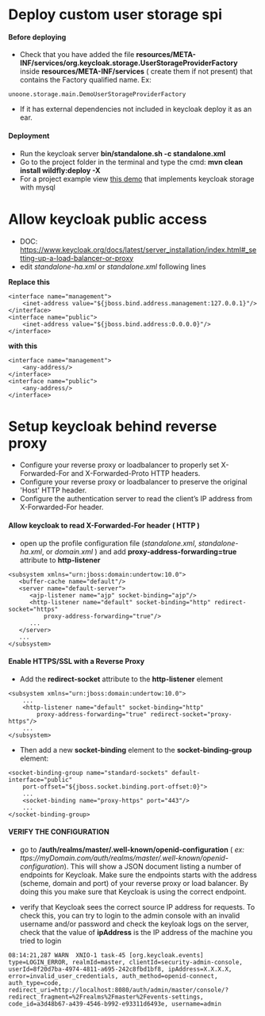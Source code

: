 # Deploy custom user storage spi

#### Before deploying

- Check that you have added the file **resources/META-INF/services/org.keycloak.storage.UserStorageProviderFactory** inside **resources/META-INF/services** ( create them if not present) that contains the Factory qualified name. Ex:
```
unoone.storage.main.DemoUserStorageProviderFactory
```

- If it has external dependencies not included in keycloak deploy it as an ear.

#### Deployment

- Run the keycloak server **bin/standalone.sh -c standalone.xml**
- Go to the project folder in the terminal and type the cmd: **mvn clean install wildfly:deploy -X**
- For a project example view [this demo](https://github.com/Linch1/Keycloak-user-storage-demo-mysql) that implements keycloak storage with mysql


# Allow keycloak public access
- DOC: https://www.keycloak.org/docs/latest/server_installation/index.html#_setting-up-a-load-balancer-or-proxy
- edit *standalone-ha.xml* or *standalone.xml* following lines

**Replace this**
```
<interface name="management">
	<inet-address value="${jboss.bind.address.management:127.0.0.1}"/>
</interface>
<interface name="public">
	<inet-address value="${jboss.bind.address:0.0.0.0}"/>
</interface>
```

**with this**
```
<interface name="management">
	<any-address/>
</interface>
<interface name="public">
	<any-address/>
</interface>
```

# Setup keycloak behind reverse proxy

- Configure your reverse proxy or loadbalancer to properly set X-Forwarded-For and X-Forwarded-Proto HTTP headers.
- Configure your reverse proxy or loadbalancer to preserve the original 'Host' HTTP header.
- Configure the authentication server to read the client’s IP address from X-Forwarded-For header.


#### Allow keycloak to read X-Forwarded-For header ( HTTP ) 
- open up the profile configuration file (*standalone.xml*, *standalone-ha.xml*, or *domain.xml* ) and add **proxy-address-forwarding=true** attribute to **http-listener**
```
<subsystem xmlns="urn:jboss:domain:undertow:10.0">
   <buffer-cache name="default"/>
   <server name="default-server">
      <ajp-listener name="ajp" socket-binding="ajp"/>
      <http-listener name="default" socket-binding="http" redirect-socket="https"
          proxy-address-forwarding="true"/>
      ...
   </server>
   ...
</subsystem>
```

#### Enable HTTPS/SSL with a Reverse Proxy

- Add the **redirect-socket** attribute to the **http-listener** element
```
<subsystem xmlns="urn:jboss:domain:undertow:10.0">
    ...
    <http-listener name="default" socket-binding="http"
        proxy-address-forwarding="true" redirect-socket="proxy-https"/>
    ...
</subsystem>
```

- Then add a new **socket-binding** element to the **socket-binding-group** element:
```
<socket-binding-group name="standard-sockets" default-interface="public"
    port-offset="${jboss.socket.binding.port-offset:0}">
    ...
    <socket-binding name="proxy-https" port="443"/>
    ...
</socket-binding-group>
```

#### VERIFY THE CONFIGURATION

- go to **/auth/realms/master/.well-known/openid-configuration** ( _ex: ttps://myDomain.com/auth/realms/master/.well-known/openid-configuration_). This will show a JSON document listing a number of endpoints for Keycloak. Make sure the endpoints starts with the address (scheme, domain and port) of your reverse proxy or load balancer. By doing this you make sure that Keycloak is using the correct endpoint.


- verify that Keycloak sees the correct source IP address for requests. To check this, you can try to login to the admin console with an invalid username and/or password and check the keyloak logs on the server, check that the value of **ipAddress** is the IP address of the machine you tried to login
```
08:14:21,287 WARN  XNIO-1 task-45 [org.keycloak.events] type=LOGIN_ERROR, realmId=master, clientId=security-admin-console, userId=8f20d7ba-4974-4811-a695-242c8fbd1bf8, ipAddress=X.X.X.X, error=invalid_user_credentials, auth_method=openid-connect, auth_type=code, redirect_uri=http://localhost:8080/auth/admin/master/console/?redirect_fragment=%2Frealms%2Fmaster%2Fevents-settings, code_id=a3d48b67-a439-4546-b992-e93311d6493e, username=admin
```
